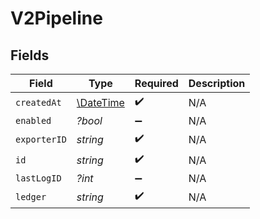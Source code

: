 # V2Pipeline


## Fields

| Field                                                         | Type                                                          | Required                                                      | Description                                                   |
| ------------------------------------------------------------- | ------------------------------------------------------------- | ------------------------------------------------------------- | ------------------------------------------------------------- |
| `createdAt`                                                   | [\DateTime](https://www.php.net/manual/en/class.datetime.php) | :heavy_check_mark:                                            | N/A                                                           |
| `enabled`                                                     | *?bool*                                                       | :heavy_minus_sign:                                            | N/A                                                           |
| `exporterID`                                                  | *string*                                                      | :heavy_check_mark:                                            | N/A                                                           |
| `id`                                                          | *string*                                                      | :heavy_check_mark:                                            | N/A                                                           |
| `lastLogID`                                                   | *?int*                                                        | :heavy_minus_sign:                                            | N/A                                                           |
| `ledger`                                                      | *string*                                                      | :heavy_check_mark:                                            | N/A                                                           |